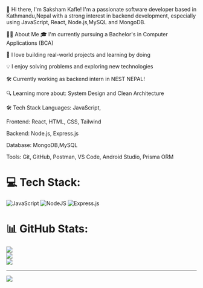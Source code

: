👋 Hi there, I'm Saksham Kafle!
I'm a passionate software developer based in Kathmandu,Nepal with a strong interest in backend development, especially using JavaScript, React, Node.js,MySQL and MongoDB.

🧑‍💻 About Me
🎓 I'm currently pursuing a Bachelor's in Computer Applications (BCA)

💼 I love building real-world projects and learning by doing

💡 I enjoy solving problems and exploring new technologies

🛠️ Currently working as backend intern in NEST NEPAL!

🔍 Learning more about: System Design and Clean Architecture

🛠️ Tech Stack
Languages: JavaScript,

Frontend: React, HTML, CSS, Tailwind

Backend: Node.js, Express.js

Database: MongoDB,MySQL

Tools: Git, GitHub, Postman, VS Code, Android Studio, Prisma ORM


# 💻 Tech Stack:
![JavaScript](https://img.shields.io/badge/javascript-%23323330.svg?style=for-the-badge&logo=javascript&logoColor=%23F7DF1E) ![NodeJS](https://img.shields.io/badge/node.js-6DA55F?style=for-the-badge&logo=node.js&logoColor=white) ![Express.js](https://img.shields.io/badge/express.js-%23404d59.svg?style=for-the-badge&logo=express&logoColor=%2361DAFB)
# 📊 GitHub Stats:
![](https://github-readme-stats.vercel.app/api?username=saksham477&theme=dark&hide_border=false&include_all_commits=true&count_private=true)<br/>
![](https://nirzak-streak-stats.vercel.app/?user=saksham477&theme=dark&hide_border=false)<br/>
![](https://github-readme-stats.vercel.app/api/top-langs/?username=saksham477&theme=dark&hide_border=false&include_all_commits=true&count_private=true&layout=compact)

---
[![](https://visitcount.itsvg.in/api?id=saksham477&icon=0&color=0)](https://visitcount.itsvg.in)

<!-- Proudly created with GPRM ( https://gprm.itsvg.in ) -->
